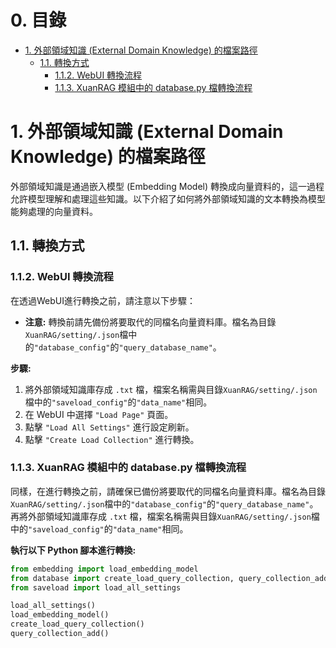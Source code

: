 # 0. 目錄
- [1. 外部領域知識 (External Domain Knowledge) 的檔案路徑](#1-外部領域知識-external-domain-knowledge-的檔案路徑)
  - [1.1. 轉換方式](#11-轉換方式)
    - [1.1.2. WebUI 轉換流程](#112-webui-轉換流程)
    - [1.1.3. XuanRAG 模組中的 database.py 檔轉換流程](#113-xuanrag-模組中的-databasepy-檔轉換流程)


# 1. 外部領域知識 (External Domain Knowledge) 的檔案路徑
外部領域知識是通過嵌入模型 (Embedding Model) 轉換成向量資料的，這一過程允許模型理解和處理這些知識。以下介紹了如何將外部領域知識的文本轉換為模型能夠處理的向量資料。


## 1.1. 轉換方式
### 1.1.2. WebUI 轉換流程
在透過WebUI進行轉換之前，請注意以下步驟：
- **注意:** 轉換前請先備份將要取代的同檔名向量資料庫。檔名為目錄`XuanRAG/setting/.json`檔中的`"database_config"`的`"query_database_name"`。

**步驟:**
1. 將外部領域知識庫存成 `.txt` 檔，檔案名稱需與目錄`XuanRAG/setting/.json`檔中的`"saveload_config"`的`"data_name"`相同。
2. 在 WebUI 中選擇 `"Load Page"` 頁面。
3. 點擊 `"Load All Settings"` 進行設定刷新。
4. 點擊 `"Create Load Collection"` 進行轉換。

### 1.1.3. XuanRAG 模組中的 database.py 檔轉換流程
同樣，在進行轉換之前，請確保已備份將要取代的同檔名向量資料庫。檔名為目錄`XuanRAG/setting/.json`檔中的`"database_config"`的`"query_database_name"`。
再將外部領域知識庫存成 `.txt` 檔，檔案名稱需與目錄`XuanRAG/setting/.json`檔中的`"saveload_config"`的`"data_name"`相同。

**執行以下 Python 腳本進行轉換:**
```python
from embedding import load_embedding_model
from database import create_load_query_collection, query_collection_add
from saveload import load_all_settings

load_all_settings()
load_embedding_model()
create_load_query_collection()
query_collection_add()
```
